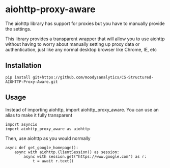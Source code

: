 # aiohttp-proxy-aware

The aiohttp library has support for proxies but you have to manually provide the settings.

This library provides a transparent wrapper that will allow you to use aiohttp without having to 
worry about manually setting up proxy data or authentication, just like any normal desktop browser 
like Chrome, IE, etc

## Installation

```
pip install git+https://github.com/moodysanalytics/CS-Structured-AIOHTTP-Proxy-Aware.git
```

## Usage 

Instead of importing aiohttp, import aiohttp_proxy_aware.  You can use an alias to make it fully 
transparent
```
import asyncio
import aiohttp_proxy_aware as aiohttp
```
Then, use aiohttp as you would normally
```
async def get_google_homepage():
    async with aiohttp.ClientSession() as session:
        async with session.get("https://www.google.com") as r:
            t = await r.text()
```
